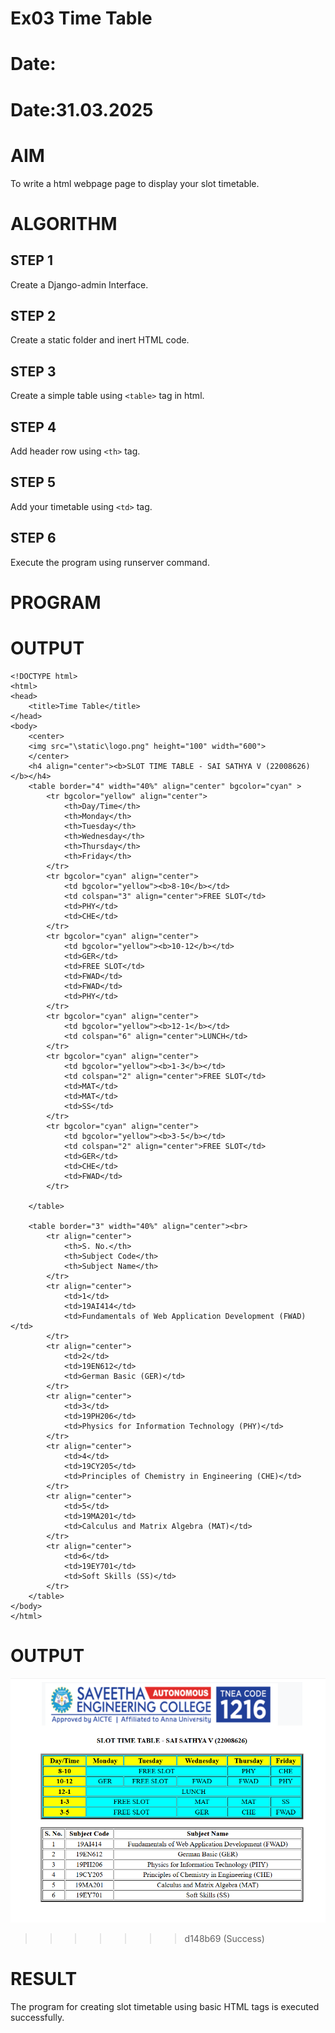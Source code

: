 # Ex03 Time Table

# Date:

# Date:31.03.2025

# AIM
To write a html webpage page to display your slot timetable.

# ALGORITHM
## STEP 1
Create a Django-admin Interface.

## STEP 2
Create a static folder and inert HTML code.

## STEP 3
Create a simple table using `<table>` tag in html.

## STEP 4
Add header row using `<th>` tag.

## STEP 5
Add your timetable using `<td>` tag.

## STEP 6
Execute the program using runserver command.

# PROGRAM

# OUTPUT

```
<!DOCTYPE html>
<html>
<head>
    <title>Time Table</title>
</head>
<body>
    <center>
    <img src="\static\logo.png" height="100" width="600">
    </center>
    <h4 align="center"><b>SLOT TIME TABLE - SAI SATHYA V (22008626)</b></h4>
    <table border="4" width="40%" align="center" bgcolor="cyan" >
        <tr bgcolor="yellow" align="center">
            <th>Day/Time</th>
            <th>Monday</th>
            <th>Tuesday</th>
            <th>Wednesday</th>
            <th>Thursday</th>
            <th>Friday</th>
        </tr>
        <tr bgcolor="cyan" align="center">
            <td bgcolor="yellow"><b>8-10</b></td>
            <td colspan="3" align="center">FREE SLOT</td>
            <td>PHY</td>
            <td>CHE</td>
        </tr>
        <tr bgcolor="cyan" align="center">
            <td bgcolor="yellow"><b>10-12</b></td>
            <td>GER</td>
            <td>FREE SLOT</td>
            <td>FWAD</td>
            <td>FWAD</td>
            <td>PHY</td>
        </tr>
        <tr bgcolor="cyan" align="center">
            <td bgcolor="yellow"><b>12-1</b></td>
            <td colspan="6" align="center">LUNCH</td>
        </tr>
        <tr bgcolor="cyan" align="center">
            <td bgcolor="yellow"><b>1-3</b></td>
            <td colspan="2" align="center">FREE SLOT</td>
            <td>MAT</td>
            <td>MAT</td>
            <td>SS</td>
        </tr>
        <tr bgcolor="cyan" align="center">
            <td bgcolor="yellow"><b>3-5</b></td>
            <td colspan="2" align="center">FREE SLOT</td>
            <td>GER</td>
            <td>CHE</td>
            <td>FWAD</td>
        </tr>

    </table>
    
    <table border="3" width="40%" align="center"><br>
        <tr align="center">
            <th>S. No.</th>
            <th>Subject Code</th>
            <th>Subject Name</th>
        </tr>
        <tr align="center">
            <td>1</td>
            <td>19AI414</td>
            <td>Fundamentals of Web Application Development (FWAD)</td>
        </tr>
        <tr align="center">
            <td>2</td>
            <td>19EN612</td>
            <td>German Basic (GER)</td>
        </tr>
        <tr align="center">
            <td>3</td>
            <td>19PH206</td>
            <td>Physics for Information Technology (PHY)</td>
        </tr>
        <tr align="center">
            <td>4</td>
            <td>19CY205</td>
            <td>Principles of Chemistry in Engineering (CHE)</td>
        </tr>
        <tr align="center">
            <td>5</td>
            <td>19MA201</td>
            <td>Calculus and Matrix Algebra (MAT)</td>
        </tr>
        <tr align="center">
            <td>6</td>
            <td>19EY701</td>
            <td>Soft Skills (SS)</td>
        </tr>
    </table>
</body>
</html>
```
# OUTPUT
![alt text](<Screenshot 2025-03-31 162320.png>)
>>>>>>> d148b69 (Success)
# RESULT
The program for creating slot timetable using basic HTML tags is executed successfully.
